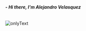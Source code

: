 #### - _Hi there, I'm Alejandro Velasquez_
\
![onlyText](https://user-images.githubusercontent.com/92229666/222872000-c677be41-a820-4dbd-be0a-cea62e608308.gif)


